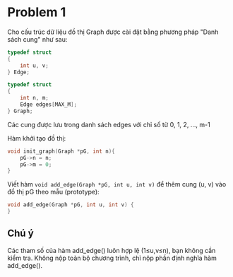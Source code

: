 # Problem 1

Cho cấu trúc dữ liệu đồ thị Graph được cài đặt bằng phương pháp "Danh sách cung" như sau:

```c
typedef struct
{
    int u, v;
} Edge;

typedef struct
{
    int n, m;
    Edge edges[MAX_M];
} Graph;
```

Các cung được lưu trong danh sách edges với chỉ số từ 0, 1, 2, ..., m-1

Hàm khởi tạo đồ thị:

```c
void init_graph(Graph *pG, int n){
    pG->n = n;
    pG->m = 0;
}
```

Viết hàm ```void add_edge(Graph *pG, int u, int v)``` để thêm cung (u, v) vào đồ thị pG theo mẫu (prototype):

```c
void add_edge(Graph *pG, int u, int v) {
}
```

## Chú ý

Các tham số của hàm add_edge() luôn hợp lệ (1≤u,v≤n), bạn không cần kiểm tra.
Không nộp toàn bộ chương trình, chỉ nộp phần định nghĩa hàm add_edge().
